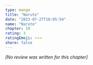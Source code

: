 ```yaml
---
type: manga
title: "Naruto"
date: "2023-07-27T10:05:54"
name: "Naruto"
chapter: 19
rating: 3
ratingEmoji: ⭐️⭐️⭐️
share: false
---
```


_[No review was written for this chapter]_
